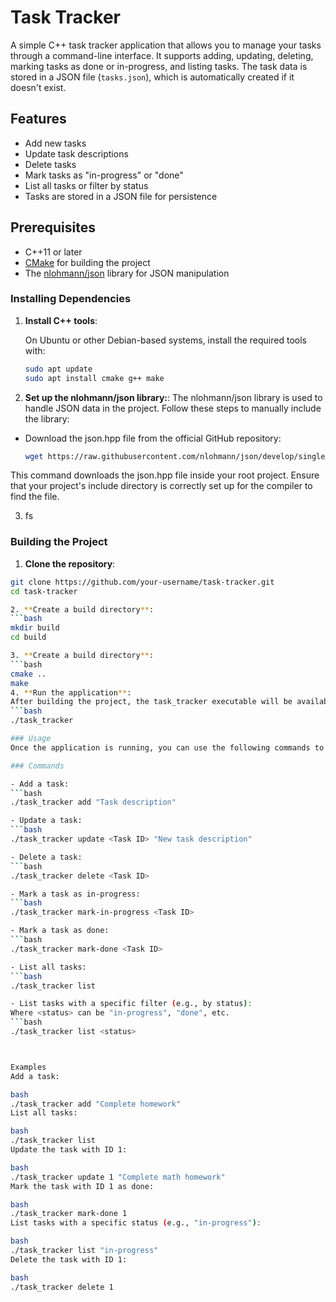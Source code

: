 # Task Tracker

A simple C++ task tracker application that allows you to manage your tasks through a command-line interface. It supports adding, updating, deleting, marking tasks as done or in-progress, and listing tasks. The task data is stored in a JSON file (`tasks.json`), which is automatically created if it doesn't exist.

## Features

- Add new tasks
- Update task descriptions
- Delete tasks
- Mark tasks as "in-progress" or "done"
- List all tasks or filter by status
- Tasks are stored in a JSON file for persistence

## Prerequisites

- C++11 or later
- [CMake](https://cmake.org/) for building the project
- The [nlohmann/json](https://github.com/nlohmann/json) library for JSON manipulation

### Installing Dependencies

1. **Install C++ tools**:

   On Ubuntu or other Debian-based systems, install the required tools with:
   ```bash
   sudo apt update
   sudo apt install cmake g++ make

2. **Set up the nlohmann/json library:**:
The nlohmann/json library is used to handle JSON data in the project. Follow these steps to manually include the library:
- Download the json.hpp file from the official GitHub repository:
     ```bash
     wget https://raw.githubusercontent.com/nlohmann/json/develop/single_include/nlohmann/json.hpp -P include/nlohmann/

This command downloads the json.hpp file inside your root project. Ensure that your project's include directory is correctly set up for the compiler to find the file.
  

3. fs

### Building the Project

1. **Clone the repository**:
```bash
git clone https://github.com/your-username/task-tracker.git
cd task-tracker

2. **Create a build directory**:
```bash
mkdir build
cd build

3. **Create a build directory**:
```bash
cmake ..
make
4. **Run the application**: 
After building the project, the task_tracker executable will be available in the build directory:
```bash
./task_tracker

### Usage
Once the application is running, you can use the following commands to interact with the task manager.

### Commands

- Add a task:
```bash
./task_tracker add "Task description"

- Update a task:
```bash
./task_tracker update <Task ID> "New task description"

- Delete a task:
```bash
./task_tracker delete <Task ID>

- Mark a task as in-progress:
```bash
./task_tracker mark-in-progress <Task ID>

- Mark a task as done:
```bash
./task_tracker mark-done <Task ID>

- List all tasks:
```bash
./task_tracker list

- List tasks with a specific filter (e.g., by status):
Where <status> can be "in-progress", "done", etc.
```bash
./task_tracker list <status>



Examples
Add a task:

bash
./task_tracker add "Complete homework"
List all tasks:

bash
./task_tracker list
Update the task with ID 1:

bash
./task_tracker update 1 "Complete math homework"
Mark the task with ID 1 as done:

bash
./task_tracker mark-done 1
List tasks with a specific status (e.g., "in-progress"):

bash
./task_tracker list "in-progress"
Delete the task with ID 1:

bash
./task_tracker delete 1



